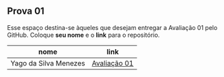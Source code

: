 ## Prova 01

Esse espaço destina-se àqueles que desejam entregar a Avaliação 01 pelo GitHub.
Coloque **seu nome** e o **link** para o repositório.

| nome | link |
| ---  | ---  |
| Yago da Silva Menezes | [Avaliação 01](https://github.com/yago-menezes/avaliacao_01) |
